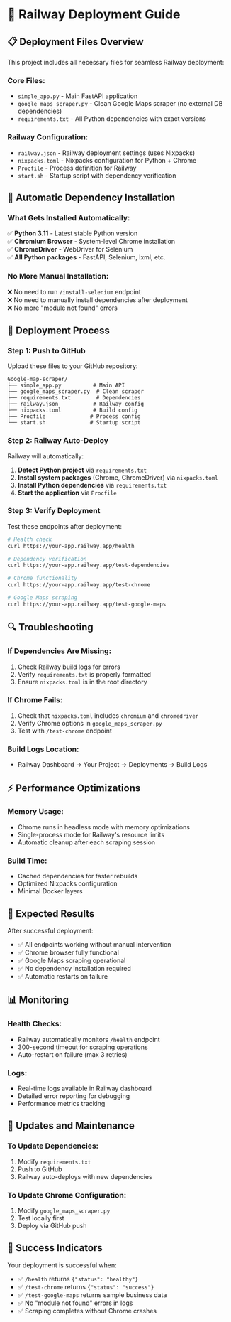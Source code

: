 # 🚀 Railway Deployment Guide

## 📋 **Deployment Files Overview**

This project includes all necessary files for seamless Railway deployment:

### **Core Files:**
- `simple_app.py` - Main FastAPI application
- `google_maps_scraper.py` - Clean Google Maps scraper (no external DB dependencies)
- `requirements.txt` - All Python dependencies with exact versions

### **Railway Configuration:**
- `railway.json` - Railway deployment settings (uses Nixpacks)
- `nixpacks.toml` - Nixpacks configuration for Python + Chrome
- `Procfile` - Process definition for Railway
- `start.sh` - Startup script with dependency verification

## 🔧 **Automatic Dependency Installation**

### **What Gets Installed Automatically:**
✅ **Python 3.11** - Latest stable Python version  
✅ **Chromium Browser** - System-level Chrome installation  
✅ **ChromeDriver** - WebDriver for Selenium  
✅ **All Python packages** - FastAPI, Selenium, lxml, etc.  

### **No More Manual Installation:**
❌ No need to run `/install-selenium` endpoint  
❌ No need to manually install dependencies after deployment  
❌ No more "module not found" errors  

## 🚀 **Deployment Process**

### **Step 1: Push to GitHub**
Upload these files to your GitHub repository:
```
Google-map-scraper/
├── simple_app.py          # Main API
├── google_maps_scraper.py  # Clean scraper
├── requirements.txt        # Dependencies
├── railway.json           # Railway config
├── nixpacks.toml          # Build config
├── Procfile              # Process config
└── start.sh              # Startup script
```

### **Step 2: Railway Auto-Deploy**
Railway will automatically:
1. **Detect Python project** via `requirements.txt`
2. **Install system packages** (Chrome, ChromeDriver) via `nixpacks.toml`
3. **Install Python dependencies** via `requirements.txt`
4. **Start the application** via `Procfile`

### **Step 3: Verify Deployment**
Test these endpoints after deployment:
```bash
# Health check
curl https://your-app.railway.app/health

# Dependency verification
curl https://your-app.railway.app/test-dependencies

# Chrome functionality
curl https://your-app.railway.app/test-chrome

# Google Maps scraping
curl https://your-app.railway.app/test-google-maps
```

## 🔍 **Troubleshooting**

### **If Dependencies Are Missing:**
1. Check Railway build logs for errors
2. Verify `requirements.txt` is properly formatted
3. Ensure `nixpacks.toml` is in the root directory

### **If Chrome Fails:**
1. Check that `nixpacks.toml` includes `chromium` and `chromedriver`
2. Verify Chrome options in `google_maps_scraper.py`
3. Test with `/test-chrome` endpoint

### **Build Logs Location:**
- Railway Dashboard → Your Project → Deployments → Build Logs

## ⚡ **Performance Optimizations**

### **Memory Usage:**
- Chrome runs in headless mode with memory optimizations
- Single-process mode for Railway's resource limits
- Automatic cleanup after each scraping session

### **Build Time:**
- Cached dependencies for faster rebuilds
- Optimized Nixpacks configuration
- Minimal Docker layers

## 🎯 **Expected Results**

After successful deployment:
- ✅ All endpoints working without manual intervention
- ✅ Chrome browser fully functional
- ✅ Google Maps scraping operational
- ✅ No dependency installation required
- ✅ Automatic restarts on failure

## 📊 **Monitoring**

### **Health Checks:**
- Railway automatically monitors `/health` endpoint
- 300-second timeout for scraping operations
- Auto-restart on failure (max 3 retries)

### **Logs:**
- Real-time logs available in Railway dashboard
- Detailed error reporting for debugging
- Performance metrics tracking

## 🔄 **Updates and Maintenance**

### **To Update Dependencies:**
1. Modify `requirements.txt`
2. Push to GitHub
3. Railway auto-deploys with new dependencies

### **To Update Chrome Configuration:**
1. Modify `google_maps_scraper.py`
2. Test locally first
3. Deploy via GitHub push

## 🎉 **Success Indicators**

Your deployment is successful when:
- ✅ `/health` returns `{"status": "healthy"}`
- ✅ `/test-chrome` returns `{"status": "success"}`
- ✅ `/test-google-maps` returns sample business data
- ✅ No "module not found" errors in logs
- ✅ Scraping completes without Chrome crashes
